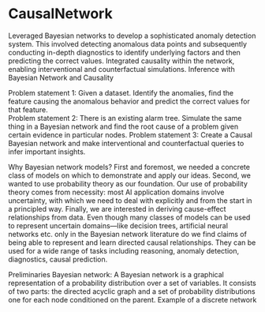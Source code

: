 # CausalNetwork
Leveraged Bayesian networks to develop a sophisticated anomaly detection system. This involved detecting anomalous data points and subsequently conducting in-depth diagnostics to identify underlying factors and then predicting the correct values. Integrated causality within the network, enabling interventional and counterfactual simulations.
Inference with Bayesian Network and Causality

Problem statement 1:
Given a dataset. Identify the anomalies, find the feature causing the anomalous behavior and predict the correct values for that feature. <br>
Problem statement 2:
There is an existing alarm tree. Simulate the same thing in a Bayesian network and find the root cause of a problem given certain evidence in particular nodes. 
Problem statement 3:
Create a Causal Bayesian network and make interventional and counterfactual queries to infer important insights. 

Why Bayesian network models?
First and foremost, we needed a concrete class of models on which to demonstrate and apply our ideas. Second, we wanted to use probability theory as our foundation. Our use of probability theory comes from necessity: most AI application domains involve uncertainty, with which we need to deal with explicitly and from the start in a principled way. Finally, we are interested in deriving cause-effect relationships from data. Even though many classes of models can be used to represent uncertain domains—like decision trees, artificial neural networks etc. only in the Bayesian network literature do we find claims of being able to represent and learn directed causal relationships.
They can be used for a wide range of tasks including reasoning, anomaly detection, diagnostics, causal prediction.

Preliminaries
Bayesian network: 
A Bayesian network is a graphical representation of a probability distribution over a set of variables. It consists of two parts: the directed acyclic graph and a set of probability distributions one for each node conditioned on the parent. 
Example of a discrete network
 
